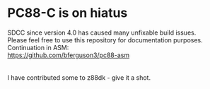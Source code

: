# PC88-C is on hiatus<br>
SDCC since version 4.0 has caused many unfixable build issues. <br>
Please feel free to use this repository for documentation purposes. <br>
Continuation in ASM:<br>
https://github.com/bferguson3/pc88-asm<br>
<br>
<br>
I have contributed some to z88dk - give it a shot.
